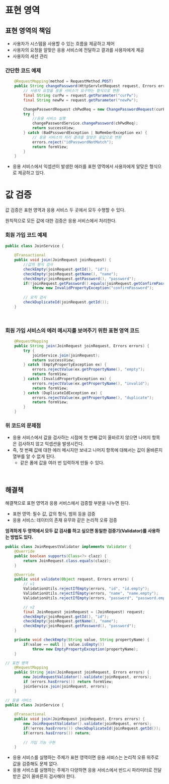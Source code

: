 # 표현 영역

## 표현 영역의 책임

- 사용자가 시스템을 사용할 수 있는 흐름을 제공하고 제어
- 사용자의 요청을 알맞은 응용 서비스에 전달하고 결과를 사용자에게 제공
- 사용자의 세션 관리

### 간단한 코드 예제

~~~java
    @RequestMapping(method = RequestMethod.POST)
    public String changePassword(HttpServletRequest request, Errors errors) {
        // 사용자 요청을 응용 서비스가 요구하는 형식으로 변환
        final String curPw = request.getParameter("curPw");
        final String newPw = request.getParameter("newPw");

        ChangePasswordRequest chPwdReq = new ChangePasswordRequest(curPw, newPw);
        try {
            //응용 서비스 실행
            changePasswordService.changePassword(chPwdReq);
            return successView;
        } catch (BadPssswordException | NoMemberException ex) {
            // 응용 서비스의 처리 결과를 알맞은 응답으로 변환
            errors.reject("idPasswordNotMatch");
            return formView;
        }
    }
~~~

- 응용 서비스에서 익셉션이 발생한 에러를 표현 영역에서 사용자에게 알맞은 형식으로 제공하고 있다.

# 값 검증

값 검증은 표현 영역과 응용 서비스 두 곳에서 모두 수행할 수 있다.

원칙적으로 모든 값에 대한 검증은 응용 서비스에서 처리한다.

### 회원 가입 코드 예제

~~~java
public class JoinService {
    
    @Transactional
    public void join(JoinRequest joinRequest) {
        //값의 형식 검사
        checkEmpty(joinRequest.getId(), "id");
        checkEmpty(joinRequest.getName(), "name");
        checkEmpty(joinRequest.getPassword(), "password");
        if(!joinRequest.getPassword().equals(joinRequest.getConfirmPassword()))
            throw new InvalidPropertyException("confirmPassword");
        
        // 로직 검사
        checkDuplicateId(joinRequest.getId());
    }
~~~

</br >

### 회원 가입 서비스의 에러 메시지를 보여주기 위한 표현 영역 코드

~~~java
    @RequestMapping
    public String join(JoinRequest joinRequest, Errors errors) {
        try {
            joinService.join(joinRequest);
            return successView;
        } catch (EmptyPropertyException ex) {
            errors.rejectValue(ex.getPropertyName(), "empty");
            return formView;
        } catch (InvalidPropertyException ex) {
            errors.rejectValue(ex.getPropertyName(), "invalid");
            return formView;
        } catch (DuplicateIdException ex) {
            errors.rejectValue(ex.getPropertyName(), "duplicate");
            return formView;
        }
    }
~~~

### 위 코드의 문제점

- 응용 서비스에서 값을 검사하는 시점에 첫 번째 값이 올바르지 않으면 나머지 항목은 검사하지 않고 익셉션을 발생시킨다.
- 즉, 첫 번째 값에 대한 에러 메시지만 보내고 나머지 항목에 대해서는 값이 올바른지 열부를 알 수 없게 된다.
  - 같은 폼에 값을 여러 번 입력하게 만들 수 있다.

</br >

## 해결책

해결책으로 표현 영역과 응용 서비스에서 검증할 부분을 나누면 된다.

- 표현 영역: 필수 값, 값의 형식, 범위 등을 검증
- 응용 서비스: 데이터의 존재 유무와 같은 논리적 오류 검증

**엄격하게 두 영역에서 모두 값 검사를 하고 싶으면 동일한 검증기(Validator)를 사용하는 방법도 있다.**

~~~java
public class JoinRequestValidator implements Validator {
    @Override
    public boolean supports(Class<?> clazz) {
        return JoinRequest.class.equals(clazz);
    }

    @Override
    public void validate(Object request, Errors errors) {
        // v1
        ValidationUtils.rejectIfEmpty(errors, "id", "id.empty");
        ValidationUtils.rejectIfEmpty(errors, "name", "name.empty");
        ValidationUtils.rejectIfEmpty(errors, "password", "password.empty");

        // v2
        final JoinRequest joinRequest = (JoinRequest) request;
        checkEmpty(joinRequest.getId(), "id");
        checkEmpty(joinRequest.getName(), "name");
        checkEmpty(joinRequest.getPassword(), "password");
    }

    private void checkEmpty(String value, String propertyName) {
        if(value == null || value.isEmpty())
            throw new EmptyPropertyException(propertyName);
    }
~~~

~~~java
// 표현 영역
    @RequestMapping
    public String join(JoinRequest joinRequest, Errors errors) {
        new JoinRequestValidator().validate(joinRequest, errors);
        if (errors.hasErrors()) return formView;
        joinService.join(joinRequest, errors);
    }

// 응용 서비스
public class JoinService {
    
    @Transactional
    public void join(JoinRequest joinRequest, Errors errors) {
        new JoinRequestValidator().validate(joinRequest, errors);
        if(!erros.hasErrors()) checkDuplicateId(joinRequest.getId());
        if(errors.hasErrors()) return;
        
        // 가입 기능 구현
    }
~~~

- 응용 서비스를 실행하는 주체가 표현 영역이면 응용 서비스는 논리적 오류 위주로 값을 검증해도 문제 없다.
- 응용 서비스를 실행하는 주체가 다양하면 응용 서비스에서 반드시 파라미터로 전달받은 값이 올바른지 검사해야 한다.

